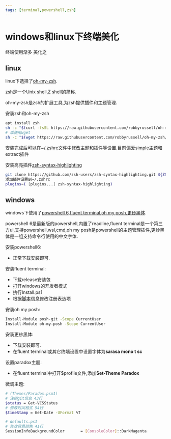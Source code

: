 ```yaml
---
tags: [terminal,powershell,zsh]
---
```

# windows和linux下终端美化
终端使用渐多 美化之
<!--more-->
## linux
linux下选择了[oh-my-zsh](https://github.com/robbyrussell/oh-my-zsh).

zsh是一个Unix shell,Z shell的简称.

oh-my-zsh是zsh的扩展工具,为zsh提供插件和主题管理.

安装zsh和oh-my-zsh
```sh
apt install zsh
sh -c "$(curl -fsSL https://raw.githubusercontent.com/robbyrussell/oh-my-zsh/master/tools/install.sh)"
# 或使用wget
sh -c "$(wget https://raw.githubusercontent.com/robbyrussell/oh-my-zsh/master/tools/install.sh -O -)"
```
安装完成后可以在~\/.zshrc文件中修改主题和插件等设置.目前偏爱simple主题和extract插件

安装高亮插件[zsh-syntax-highlighting](https://github.com/zsh-users/zsh-syntax-highlighting)

```sh
git clone https://github.com/zsh-users/zsh-syntax-highlighting.git ${ZSH_CUSTOM:-~/.oh-my-zsh/custom}/plugins/zsh-syntax-highlighting
添加插件设置到~/.zshrc
plugins=( [plugins...] zsh-syntax-highlighting)
```
## windows
windows下使用了[powershell 6](https://docs.microsoft.com/en-us/powershell/scripting/install/installing-powershell-core-on-windows?view=powershell-6),[fluent terminal](https://github.com/felixse/FluentTerminal),[oh my posh](https://github.com/JanDeDobbeleer/oh-my-posh),[更纱黑体](https://github.com/be5invis/Sarasa-Gothic).

powershell 6是最新版的powershell,内置了readline,fluent terminal是一个第三方ui,支持powershell,wsl,cmd,oh my posh是powershell的主题管理插件,更纱黑体是一组支持命令行使用的中文字体.

安装powershell6:
* 正常下载安装即可.

安装fluent terminal:
* 下载release安装包
* 打开windows的开发者模式
* 执行Install.ps1
* 根据[脚本](https://github.com/felixse/FluentTerminal/blob/master/Explorer%20Context%20Menu%20Integration/Install.bat)信息修改注册表选项

安装oh my posh:
```sh
Install-Module posh-git -Scope CurrentUser
Install-Module oh-my-posh -Scope CurrentUser
```

安装更纱黑体:
* 下载安装即可.
* 在fluent terminal或其它终端设置中设置字体为**sarasa mono t sc**

设置paradox主题:
* 在fluent terminal中打开$profile文件,添加**Set-Theme Paradox**

微调主题:
```sh
# (Themes/Paradox.psm1)
# 注销git信息 43行
$status = Get-VCSStatus
# 修改时间格式 54行
$timeStamp = Get-Date -UFormat %T

# defaults.ps1
# 修改背景颜色 41行
SessionInfoBackgroundColor       = [ConsoleColor]::DarkMagenta
```
